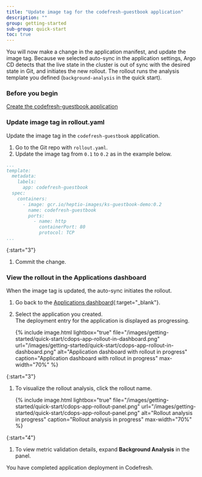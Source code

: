```yaml
---
title: "Update image tag for the codefresh-guestbook application"
description: ""
group: getting-started
sub-group: quick-start
toc: true
---
```


You will now make a change in the application manifest, and update the image tag. Because we selected auto-sync in the application settings, Argo CD detects that the live state in the cluster is out of sync with the desired state in Git, and initiates the new rollout. The rollout runs the analysis template you defined (`background-analysis` in the quick start).

### Before you begin

[Create the codefresh-guestbook application]({{site.baseurl}}/docs/getting-started/quick-start/create-app-ui) 

### Update image tag in rollout.yaml
Update the image tag in the `codefresh-guestbook` application.  

1. Go to the Git repo with `rollout.yaml`.
1. Update the image tag from `0.1` to `0.2` as in the example below.

```yaml
...
template:
  metadata:
    labels:
      app: codefresh-guestbook
  spec:
    containers:
      - image: gcr.io/heptio-images/ks-guestbook-demo:0.2
        name: codefresh-guestbook
        ports:
          - name: http
            containerPort: 80
            protocol: TCP
...
```
{:start="3"}
1. Commit the change.

### View the rollout in the Applications dashboard
When the image tag is updated, the auto-sync initiates the rollout. 

1. Go back to the [Applications dashboard](https://g.codefresh.io/2.0/applications-dashboard?sort=desc-lastUpdated){:target="\_blank"}.  
1. Select the application you created.  
  The deployment entry for the application is displayed as progressing.

    {% include 
   image.html 
   lightbox="true" 
   file="/images/getting-started/quick-start/cdops-app-rollout-in-dashboard.png" 
   url="/images/getting-started/quick-start/cdops-app-rollout-in-dashboard.png" 
   alt="Application dashboard with rollout in progress" 
   caption="Application dashboard with rollout in progress"
   max-width="70%" 
   %} 

{:start="3"}
1. To visualize the rollout analysis, click the rollout name.

    {% include 
   image.html 
   lightbox="true" 
   file="/images/getting-started/quick-start/cdops-app-rollout-panel.png" 
   url="/images/getting-started/quick-start/cdops-app-rollout-panel.png" 
   alt="Rollout analysis in progress" 
   caption="Rollout analysis in progress"
   max-width="70%" 
   %} 

{:start="4"}
1. To view metric validation details, expand **Background Analysis** in the panel. 

You have completed application deployment in Codefresh. 

  